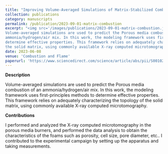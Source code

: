 ```yaml
---
title: "Improving Volume-Averaged Simulations of Matrix-Stabilized Combustion through Direct X-ray µCT Characterization: Application to NH3/H2-air Combustion"
collection: publications
category: manuscripts
permalink: /publication/2023-09-01-matrix-combustion
excerpt: "<img src='/images/publications/2023-09-01-matrix-combustion.jpg' width='400'><br/><br/>
Volume-averaged simulations are used to predict the Porous media combustion of an
ammonia/hydrogen/air mix. In this work, the modeling framework uses first-principles methods to
determine effective properties. This framework relies on adequately characterizing the topology of
the solid matrix, using commonly available X-ray computed microtomography."
date: 2023-06-08
venue: 'Combustion and Flame'
paperurl: 'https://www.sciencedirect.com/science/article/abs/pii/S0010218023003954'
---
```


**Description**

Volume-averaged simulations are used to predict the Porous media combustion of an
ammonia/hydrogen/air mix. In this work, the modeling framework uses first-principles methods to
determine effective properties. This framework relies on adequately characterizing the topology of
the solid matrix, using commonly available X-ray computed microtomography.

**Contributions**

I performed and analyzed the X-ray computed microtomography in the porous media burners, and
performed the data analysis to obtain the characteristics of the foams such as porosity, cell size,
pore diameter, etc.. I contributed to the experimental campaign by setting up the apparatus and
taking measurements.
